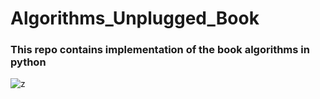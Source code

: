 # Algorithms_Unplugged_Book
### This repo contains implementation of the book algorithms in python

![z](https://github.com/user-attachments/assets/998df3f5-d737-4994-8006-7ab92305877f)
